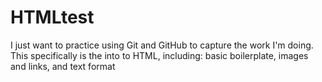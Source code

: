 # HTMLtest

I just want to practice using Git and GitHub to capture the work I'm doing. 
This specifically is the into to HTML, including: basic boilerplate, images and links, and text format

